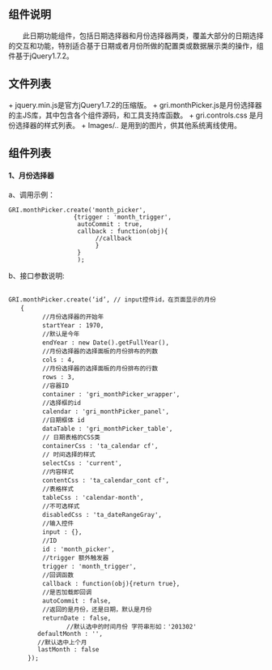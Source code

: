 <h2>组件说明</h2>
　　此日期功能组件，包括日期选择器和月份选择器两类，覆盖大部分的日期选择的交互和功能，特别适合基于日期或者月份所做的配置类或数据展示类的操作，组件基于jQuery1.7.2。

<h2>文件列表</h2>
+  jquery.min.js是官方jQuery1.7.2的压缩版。
+  gri.monthPicker.js是月份选择器的主JS库，其中包含各个组件源码，和工具支持库函数。
+  gri.controls.css 是月份选择器的样式列表。
+  Images/.. 是用到的图片，供其他系统离线使用。

<h2>组件列表</h2>
<h4>1、月份选择器</h4>
a、调用示例：
<pre><code>GRI.monthPicker.create('month_picker', 
				  {trigger : 'month_trigger',
				   autoCommit : true,
				   callback : function(obj){
				   		//callback
				   		}
				   }
				   );
</code></pre>
b、接口参数说明:
<pre><code>
GRI.monthPicker.create(‘id’, // input控件id，在页面显示的月份
　　{
　　		//月份选择器的开始年
　　		startYear : 1970,
　　		//默认是今年
　　		endYear : new Date().getFullYear(),
　　		//月份选择器的选择面板的月份排布的列数
　　		cols : 4,
　　		//月份选择器的选择面板的月份排布的行数
　　		rows : 3,
　　		//容器ID
　　		container : 'gri_monthPicker_wrapper',
　　		//选择框的id
　　		calendar : 'gri_monthPicker_panel',
　　		//日期框体 id
　　		dataTable : 'gri_monthPicker_table',
　　		// 日期表格的CSS类
　　		containerCss : 'ta_calendar cf',
　　		// 时间选择的样式
　　		selectCss : 'current',
　　		//内容样式
　　		contentCss : 'ta_calendar_cont cf',
　　		//表格样式
　　		tableCss : 'calendar-month',
　　		//不可选样式
　　		disabledCss : 'ta_dateRangeGray',
　　		//输入控件
　　		input : {},
　　		//ID
　　		id : 'month_picker',
　　		//trigger 额外触发器
　　		trigger : 'month_trigger',
　　		//回调函数
　　		callback : function(obj){return true},
　　		//是否加载即回调
　　		autoCommit : false,
　　		//返回的是月份，还是日期，默认是月份
　　		returnDate : false,
                //默认选中的时间月份 字符串形如：'201302'
		defaultMonth : '', 
		//默认选中上个月
		lastMonth : false
　　	});
</code></pre>
